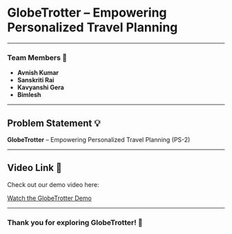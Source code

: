 # GlobeTrotter – Empowering Personalized Travel Planning
---

### **Team Members** 👥

- **Avnish Kumar**
- **Sanskriti Rai**
- **Kavyanshi Gera**
- **Bimlesh**

---

## **Problem Statement** 💡

**GlobeTrotter** – Empowering Personalized Travel Planning (PS-2)

---

## **Video Link** 🎥

Check out our demo video here:

[Watch the GlobeTrotter Demo](link)

---

### Thank you for exploring **GlobeTrotter**! 🌟
